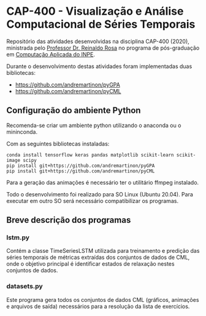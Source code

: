 # CAP-400 - Visualização e Análise Computacional de Séries Temporais

Repositório das atividades desenvolvidas na disciplina CAP-400 (2020),
ministrada pelo
[Professor Dr. Reinaldo Rosa](https://github.com/reinaldo-rosa-inpe)
no programa de pós-graduação em
[Computação Aplicada do INPE](http://www.inpe.br/posgraduacao/cap/).

Durante o desenvolvimento destas atividades foram implementadas 
duas bibliotecas:

* https://github.com/andremartinon/pyGPA
* https://github.com/andremartinon/pyCML

## Configuração do ambiente Python

Recomenda-se criar um ambiente python utilizando o anaconda ou o mininconda.

Com as seguintes bibliotecas instaladas:

    conda install tensorflow keras pandas matplotlib scikit-learn scikit-image scipy
    pip install git+https://github.com/andremartinon/pyGPA
    pip install git+https://github.com/andremartinon/pyCML

Para a geração das animações é necessário ter o utilitário ffmpeg instalado.

Todo o desenvolvimento foi realizado para SO Linux (Ubuntu 20.04).
Para executar em outro SO será necessário compatibilizar os programas.

## Breve descrição dos programas

### lstm.py

Contém a classe TimeSeriesLSTM utilizada para treinamento e predição das séries
temporais de métricas extraídas dos conjuntos de dados de CML, onde o objetivo
principal é identificar estados de relaxação nestes conjuntos de dados.

### datasets.py

Este programa gera todos os conjuntos de dados CML
(gráficos, animações e arquivos de saída) necessários para a resolução da lista de
exercícios.